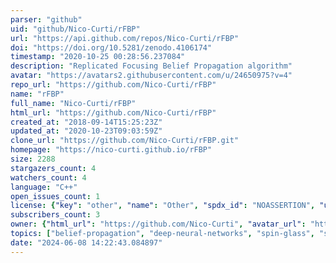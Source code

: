 ```yaml
---
parser: "github"
uid: "github/Nico-Curti/rFBP"
url: "https://api.github.com/repos/Nico-Curti/rFBP"
doi: "https://doi.org/10.5281/zenodo.4106174"
timestamp: "2020-10-25 00:28:56.237084"
description: "Replicated Focusing Belief Propagation algorithm"
avatar: "https://avatars2.githubusercontent.com/u/24650975?v=4"
repo_url: "https://github.com/Nico-Curti/rFBP"
name: "rFBP"
full_name: "Nico-Curti/rFBP"
html_url: "https://github.com/Nico-Curti/rFBP"
created_at: "2018-09-14T15:25:23Z"
updated_at: "2020-10-23T09:03:59Z"
clone_url: "https://github.com/Nico-Curti/rFBP.git"
homepage: "https://nico-curti.github.io/rFBP"
size: 2288
stargazers_count: 4
watchers_count: 4
language: "C++"
open_issues_count: 1
license: {"key": "other", "name": "Other", "spdx_id": "NOASSERTION", "url": null, "node_id": "MDc6TGljZW5zZTA="}
subscribers_count: 3
owner: {"html_url": "https://github.com/Nico-Curti", "avatar_url": "https://avatars2.githubusercontent.com/u/24650975?v=4", "login": "Nico-Curti", "type": "User"}
topics: ["belief-propagation", "deep-neural-networks", "spin-glass", "statistical-mechanics", "learning-algorithm", "machine-learning-algorithms", "python3", "cpp17"]
date: "2024-06-08 14:22:43.084897"
---
```

